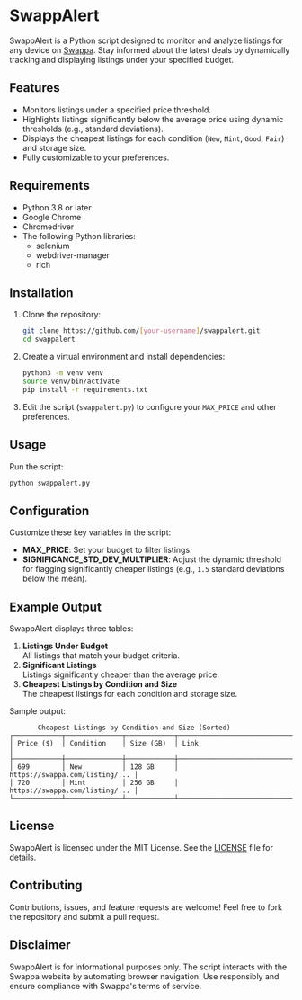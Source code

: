 # SwappAlert

SwappAlert is a Python script designed to monitor and analyze listings for any device on [Swappa](https://swappa.com). Stay informed about the latest deals by dynamically tracking and displaying listings under your specified budget.

## Features
- Monitors listings under a specified price threshold.
- Highlights listings significantly below the average price using dynamic thresholds (e.g., standard deviations).
- Displays the cheapest listings for each condition (`New`, `Mint`, `Good`, `Fair`) and storage size.
- Fully customizable to your preferences.

## Requirements
- Python 3.8 or later
- Google Chrome
- Chromedriver
- The following Python libraries:
  - selenium
  - webdriver-manager
  - rich

## Installation
1. Clone the repository:
   ```bash
   git clone https://github.com/[your-username]/swappalert.git
   cd swappalert
   ```

2. Create a virtual environment and install dependencies:
   ```bash
   python3 -m venv venv
   source venv/bin/activate
   pip install -r requirements.txt
   ```

3. Edit the script (`swappalert.py`) to configure your `MAX_PRICE` and other preferences.

## Usage
Run the script:
```bash
python swappalert.py
```

## Configuration
Customize these key variables in the script:
- **MAX_PRICE**: Set your budget to filter listings.
- **SIGNIFICANCE_STD_DEV_MULTIPLIER**: Adjust the dynamic threshold for flagging significantly cheaper listings (e.g., `1.5` standard deviations below the mean).

## Example Output
SwappAlert displays three tables:
1. **Listings Under Budget**  
   All listings that match your budget criteria.
2. **Significant Listings**  
   Listings significantly cheaper than the average price.
3. **Cheapest Listings by Condition and Size**  
   The cheapest listings for each condition and storage size.

Sample output:
```
       Cheapest Listings by Condition and Size (Sorted)
┌────────────┬──────────────┬────────────┬────────────────────────────────┐
│ Price ($)  │ Condition    │ Size (GB)  │ Link                           │
├────────────┼──────────────┼────────────┼────────────────────────────────┤
│ 699        │ New          │ 128 GB     │ https://swappa.com/listing/... │
│ 720        │ Mint         │ 256 GB     │ https://swappa.com/listing/... │
└────────────┴──────────────┴────────────┴────────────────────────────────┘
```

## License
SwappAlert is licensed under the MIT License. See the [LICENSE](LICENSE) file for details.

## Contributing
Contributions, issues, and feature requests are welcome! Feel free to fork the repository and submit a pull request.

## Disclaimer
SwappAlert is for informational purposes only. The script interacts with the Swappa website by automating browser navigation. Use responsibly and ensure compliance with Swappa's terms of service.

